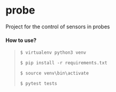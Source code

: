 # probe
Project for the control of sensors in probes

#### How to use?

>`$ virtualenv python3 venv`
>
>`$ pip install -r requirements.txt`
>
>`$ source venv\bin\activate`
>
>`$ pytest tests`

